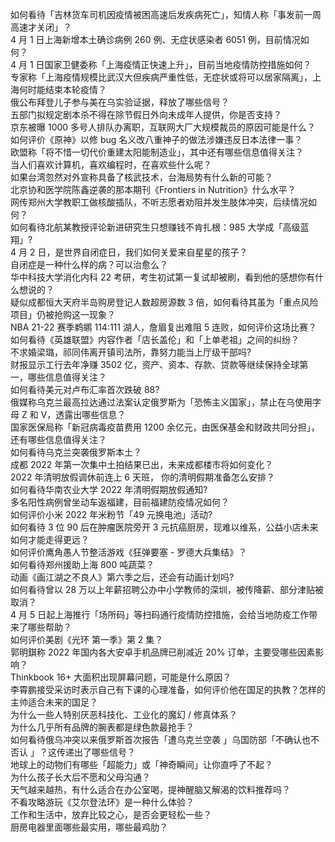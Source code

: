 如何看待「吉林货车司机因疫情被困高速后发疾病死亡」，知情人称「事发前一周高速才关闭」？  
4 月 1 日上海新增本土确诊病例 260 例、无症状感染者 6051 例，目前情况如何？  
4 月 1 日国家卫健委称「上海疫情正快速上升」，目前当地疫情防控措施如何？  
专家称「上海疫情规模比武汉大但疾病严重性低，无症状或将可以居家隔离」，上海何时能结束本轮疫情？  
俄公布拜登儿子参与美在乌实验证据，释放了哪些信号？  
五部门拟规定剧本杀不得在除节假日外向未成年人提供，你是否支持？  
京东被曝 1000 多号人排队办离职，互联网大厂大规模裁员的原因可能是什么？  
如何评价《原神》以修 bug 名义改八重神子的做法涉嫌违反日本法律一事？  
欧盟称「将不惜一切代价重建太阳能制造业」，其中还有哪些信息值得关注？  
当人们喜欢计算机，喜欢编程时，在喜欢些什么呢？  
如果台湾忽然对外宣称具备了核武技术，台海局势有什么新的可能？  
北京协和医学院陈鑫逆袭的那本期刊《Frontiers in Nutrition》什么水平？  
网传郑州大学教职工做核酸插队，不听志愿者劝阻并发生肢体冲突，后续情况如何？  
如何看待北航某教授评论新进研究生只想赚钱不肯扎根：985 大学成「高级蓝翔」?  
4 月 2 日，是世界自闭症日，我们如何关爱来自星星的孩子？  
自闭症是一种什么样的病？可以治愈么？  
华中科技大学消化内科 22 考研，考生初试第一复试却被刷，看到他的感想你有什么想说的？  
疑似成都恒大天府半岛购房登记人数超房源数 3 倍，如何看待其虽为「重点风险项目」仍被抢购这一现象？  
NBA 21-22 赛季鹈鹕 114:111 湖人，詹眉复出难阻 5 连败，如何评价这场比赛？  
如何看待《英雄联盟》内容作者「店长盖伦」和「上单老祖」之间的纠纷？  
不求婚梁璐，祁同伟离开镇司法所，靠努力能当上厅级干部吗?  
财报显示工行去年净赚 3502 亿，资产、资本、存款、贷款等继续保持全球第一，哪些信息值得关注？  
如何看待美元对卢布汇率首次跌破 88?  
俄媒称乌克兰最高拉达通过法案认定俄罗斯为「恐怖主义国家」，禁止在乌使用字母 Z 和 V，透露出哪些信息？  
国家医保局称「新冠病毒疫苗费用 1200 余亿元，由医保基金和财政共同分担」，还有哪些信息值得关注？  
如何看待乌克兰突袭俄罗斯本土？  
成都 2022 年第一次集中土拍结果已出，未来成都楼市将如何变化？  
2022 年清明放假调休前连上 6 天班， 你的清明假期准备怎么安排？  
如何看待华南农业大学 2022 年清明假期放假通知?  
多名阳性病例曾坐动车返福建，目前福建防疫情况如何？  
如何评价小米 2022 年米粉节「49 元换电池」活动?  
如何看待 3 位 90 后在肿瘤医院旁开 3 元抗癌厨房，现难以维系，公益小店未来如何才能走得更远？  
如何评价鹰角愚人节整活游戏《狂弹要塞 - 罗德大兵集结》？  
如何看待郑州援助上海 800 吨蔬菜？  
动画《画江湖之不良人》第六季之后，还会有动画计划吗?  
如何看待曾以 28 万以上年薪招聘公办中小学教师的深圳，被传降薪、部分津贴被取消？  
4 月 5 日起上海推行「场所码」等扫码通行疫情防控措施，会给当地防疫工作带来了哪些帮助？  
如何评价美剧《光环 第一季》第 2 集？  
郭明錤称 2022 年国内各大安卓手机品牌已削减近 20% 订单，主要受哪些因素影响？  
Thinkbook 16+ 大面积出现屏幕问题，可能是什么原因？  
李霄鹏接受采访时表示自己有下课的心理准备，如何评价他在国足的执教？怎样的主帅适合未来的国足？  
为什么一些人特别厌恶科技化、工业化的魔幻 / 修真体系？  
为什么几乎所有品牌的腕表都是绿色款最抢手？  
如何看待俄乌冲突以来俄罗斯首次报告「遭乌克兰空袭 」乌国防部「不确认也不否认 」？这传递出了哪些信号？  
地球上的动物们有哪些「超能力」或「神奇瞬间」让你直呼了不起？  
为什么孩子长大后不愿和父母沟通？  
天气越来越热，有什么适合在办公室喝，提神醒脑又解渴的饮料推荐吗？  
不看攻略游玩《艾尔登法环》是一种什么体验？  
工作和生活中，放弃比较之心，是否会更轻松一些？  
厨房电器里面哪些最实用，哪些最鸡肋？  
